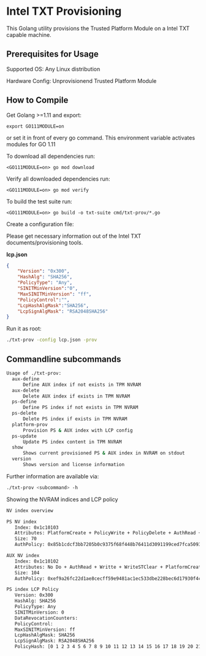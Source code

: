 Intel TXT Provisioning
===============================

This Golang utility provisions the Trusted Platform Module on a Intel TXT capable machine.

Prerequisites for Usage
-----------------------
Supported OS: Any Linux distribution

Hardware Config: Unprovisionend Trusted Platform Module

How to Compile
--------------

Get Golang >=1.11 and export:
```
export GO111MODULE=on
```
or set it in front of every go command.
This environment variable activates modules for GO 1.11


To download all dependencies run:
```
<GO111MODULE=on> go mod download
```

Verify all downloaded dependencies run:
```
<GO111MODULE=on> go mod verify
```

To build the test suite run:

```
<GO111MODULE=on> go build -o txt-suite cmd/txt-prov/*.go
```

Create a configuration file:

Please get necessary information out of the Intel TXT documents/provisioning tools.

**lcp.json**
```json
{
    "Version": "0x300",
    "HashAlg": "SHA256",
    "PolicyType": "Any",
    "SINITMinVersion":"0",
    "MaxSINITMinVersion": "ff",
    "PolicyControl":"",
    "LcpHashAlgMask":"SHA256",
    "LcpSignAlgMask": "RSA2048SHA256"
}
```

Run it as root:

```bash
./txt-prov -config lcp.json -prov
```

Commandline subcommands
--------------
```bash
Usage of ./txt-prov:
  aux-define
      Define AUX index if not exists in TPM NVRAM
  aux-delete
      Delete AUX index if exists in TPM NVRAM
  ps-define
      Define PS index if not exists in TPM NVRAM
  ps-delete
      Delete PS index if exists in TPM NVRAM
  platform-prov
      Provision PS & AUX index with LCP config
  ps-update
      Update PS index content in TPM NVRAM
  show
      Shows current provisioned PS & AUX index in NVRAM on stdout
  version    
      Shows version and license information
```
Further information are available via:
```bash
./txt-prov <subcommand> -h
```

Showing the NVRAM indices and LCP policy
```bash
NV index overview

PS NV index
   Index: 0x1c10103
   Attributes: PlatformCreate + PolicyWrite + PolicyDelete + AuthRead + No Do + Writte
   Size: 70
   AuthPolicy: 0x85b1cdcf3bb7205b0c9375f68f448b76411d3091199ced7fca5093ec76a2b6bd

AUX NV index
   Index: 0x1c10102
   Attributes: No Do + AuthRead + Writte + WriteSTClear + PlatformCreate + PolicyWrite + PolicyDelete
   Size: 104
   AuthPolicy: 0xef9a26fc22d1ae8cecff59e9481ac1ec533dbe228bec6d17930f4cb2cc5b9724

PS index LCP Policy
   Version: 0x300
   HashAlg: SHA256
   PolicyType: Any
   SINITMinVersion: 0
   DataRevocationCounters:
   PolicyControl:
   MaxSINITMinVersion: ff
   LcpHashAlgMask: SHA256
   LcpSignAlgMask: RSA2048SHA256
   PolicyHash: [0 1 2 3 4 5 6 7 8 9 10 11 12 13 14 15 16 17 18 19 20 21 22 23 24 25 26 27 28 29 30 31]
```
